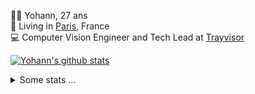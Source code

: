 <p>
  👨🏻 <bold>Yohann</bold>, 27 ans<br/>
  💼 Living in <a href="https://www.google.com/maps?q=paris">Paris</a>, France<br/>
  💻 Computer Vision Engineer and Tech Lead at <a href="https://trayvisor.com/">Trayvisor</a><br/>
</p>

<a href="https://github.com/anuraghazra/github-readme-stats"><img align="center" src="https://github-readme-stats-go94hl40s-yohann84l.vercel.app//api?username=yohann84L&show_icons=true&include_all_commits=true" alt="Yohann's github stats" /> </a>


<details>
  <summary>Some stats ...</summary><br/>
  

<!--START_SECTION:waka-->
![Code Time](http://img.shields.io/badge/Code%20Time-94%20hrs%2025%20mins-blue)

![Profile Views](http://img.shields.io/badge/Profile%20Views-0-blue)

**🐱 My GitHub Data** 

> 🏆 1,086 Contributions in the Year 2022
 > 
> 📦 440.5 kB Used in GitHub's Storage 
 > 
> 🚫 Not Opted to Hire
 > 
> 📜 23 Public Repositories 
 > 
> 🔑 21 Private Repositories  
 > 
**I'm an Early 🐤** 

```text
🌞 Morning    321 commits    ████████░░░░░░░░░░░░░░░░░   32.23% 
🌆 Daytime    568 commits    ██████████████░░░░░░░░░░░   57.03% 
🌃 Evening    106 commits    ██░░░░░░░░░░░░░░░░░░░░░░░   10.64% 
🌙 Night      1 commits      ░░░░░░░░░░░░░░░░░░░░░░░░░   0.1%

```
📅 **I'm Most Productive on Thursday** 

```text
Monday       195 commits    █████░░░░░░░░░░░░░░░░░░░░   19.58% 
Tuesday      175 commits    ████░░░░░░░░░░░░░░░░░░░░░   17.57% 
Wednesday    172 commits    ████░░░░░░░░░░░░░░░░░░░░░   17.27% 
Thursday     216 commits    █████░░░░░░░░░░░░░░░░░░░░   21.69% 
Friday       215 commits    █████░░░░░░░░░░░░░░░░░░░░   21.59% 
Saturday     14 commits     ░░░░░░░░░░░░░░░░░░░░░░░░░   1.41% 
Sunday       9 commits      ░░░░░░░░░░░░░░░░░░░░░░░░░   0.9%

```


📊 **This Week I Spent My Time On** 

```text
⌚︎ Time Zone: Europe/Paris

💬 Programming Languages: 
JavaScript               6 hrs 5 mins        ████████████░░░░░░░░░░░░░   48.93% 
Python                   5 hrs 33 mins       ███████████░░░░░░░░░░░░░░   44.58% 
HTTP Request             36 mins             █░░░░░░░░░░░░░░░░░░░░░░░░   4.85% 
YAML                     11 mins             ░░░░░░░░░░░░░░░░░░░░░░░░░   1.55% 
TypeScript               0 secs              ░░░░░░░░░░░░░░░░░░░░░░░░░   0.08%

🔥 Editors: 
PyCharm                  6 hrs 21 mins       ████████████░░░░░░░░░░░░░   51.0% 
WebStorm                 6 hrs 6 mins        ████████████░░░░░░░░░░░░░   49.0%

💻 Operating System: 
Mac                      12 hrs 27 mins      █████████████████████████   100.0%

```

**I Mostly Code in Python** 

```text
Python                   18 repos            ██████████████░░░░░░░░░░░   56.25% 
Java                     6 repos             ████░░░░░░░░░░░░░░░░░░░░░   18.75% 
JavaScript               2 repos             █░░░░░░░░░░░░░░░░░░░░░░░░   6.25% 
R                        2 repos             █░░░░░░░░░░░░░░░░░░░░░░░░   6.25% 
HTML                     1 repo              ░░░░░░░░░░░░░░░░░░░░░░░░░   3.12%

```



 Last Updated on 20/09/2022 02:35:33 UTC
<!--END_SECTION:waka-->
